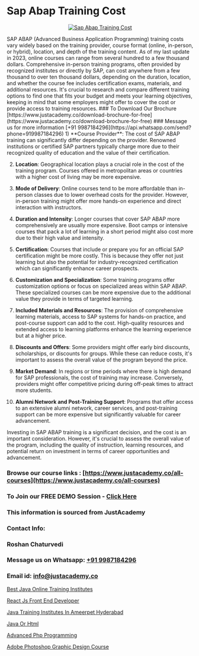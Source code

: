 # Sap Abap Training Cost

<p align="center">
  <a href="https://justacademy.co/course-detail/sap-abap-training">
    <img src="https://justacademy.co/storage2/course_image/1707212883_course_image.webp" alt="Sap Abap Training Cost">
  </a>
</p>
SAP ABAP (Advanced Business Application Programming) training costs vary widely based on the training provider, course format (online, in-person, or hybrid), location, and depth of the training content. As of my last update in 2023, online courses can range from several hundred to a few thousand dollars. Comprehensive in-person training programs, often provided by recognized institutes or directly by SAP, can cost anywhere from a few thousand to over ten thousand dollars, depending on the duration, location, and whether the course fee includes certification exams, materials, and additional resources. It's crucial to research and compare different training options to find one that fits your budget and meets your learning objectives, keeping in mind that some employers might offer to cover the cost or provide access to training resources.
### To Download Our Brochure [https://www.justacademy.co/download-brochure-for-free](https://www.justacademy.co/download-brochure-for-free)
### Message us for more information [+91 9987184296](https://api.whatsapp.com/send?phone=919987184296)
1) **Course Provider**: The cost of SAP ABAP training can significantly differ depending on the provider. Renowned institutions or certified SAP partners typically charge more due to their recognized quality of education and the value of their certification.

2) **Location**: Geographical location plays a crucial role in the cost of the training program. Courses offered in metropolitan areas or countries with a higher cost of living may be more expensive.

3) **Mode of Delivery**: Online courses tend to be more affordable than in-person classes due to lower overhead costs for the provider. However, in-person training might offer more hands-on experience and direct interaction with instructors.

4) **Duration and Intensity**: Longer courses that cover SAP ABAP more comprehensively are usually more expensive. Boot camps or intensive courses that pack a lot of learning in a short period might also cost more due to their high value and intensity.

5) **Certification**: Courses that include or prepare you for an official SAP certification might be more costly. This is because they offer not just learning but also the potential for industry-recognized certification which can significantly enhance career prospects.

6) **Customization and Specialization**: Some training programs offer customization options or focus on specialized areas within SAP ABAP. These specialized courses can be more expensive due to the additional value they provide in terms of targeted learning.

7) **Included Materials and Resources**: The provision of comprehensive learning materials, access to SAP systems for hands-on practice, and post-course support can add to the cost. High-quality resources and extended access to learning platforms enhance the learning experience but at a higher price.

8) **Discounts and Offers**: Some providers might offer early bird discounts, scholarships, or discounts for groups. While these can reduce costs, it's important to assess the overall value of the program beyond the price.

9) **Market Demand**: In regions or time periods where there is high demand for SAP professionals, the cost of training may increase. Conversely, providers might offer competitive pricing during off-peak times to attract more students.

10) **Alumni Network and Post-Training Support**: Programs that offer access to an extensive alumni network, career services, and post-training support can be more expensive but significantly valuable for career advancement.

Investing in SAP ABAP training is a significant decision, and the cost is an important consideration. However, it's crucial to assess the overall value of the program, including the quality of instruction, learning resources, and potential return on investment in terms of career opportunities and advancement.

### Browse our course links : [https://www.justacademy.co/all-courses](https://www.justacademy.co/all-courses) 
### To Join our FREE DEMO Session - [Click Here](https://www.justacademy.co/register-for-course-demo)


### This information is sourced from JustAcademy
### Contact Info:
### Roshan Chaturvedi
### Message us on Whatsapp: [+91 9987184296](https://api.whatsapp.com/send?phone=919987184296)
### Email id: [info@justacademy.co](mailto:info@justacademy.co)
                
[Best Java Online Training Institutes](https://www.linkedin.com/pulse/best-java-online-training-institutes-justacademy-coimbatore-lxake?trackingId=DeoFKIfxgLmsVtNttgSdow%3D%3D&lipi=urn%3Ali%3Apage%3Ad_flagship3_company_admin%3BQ21fTVlsQ6eRatiOukp9mA%3D%3D)

[React Js Front End Developer](https://www.linkedin.com/pulse/react-js-front-end-developer-justacademy-brisbane-xatoe?trackingId=fvmSlaNZZUPDBBzg3y4%2FfA%3D%3D&lipi=urn%3Ali%3Apage%3Ad_flagship3_company_admin%3B5cPDORNwQlqWF%2BECY5%2Fsgw%3D%3D)

[Java Training Institutes In Ameerpet Hyderabad](https://medium.com/@negishivu99/java-training-institutes-in-ameerpet-hyderabad-de3ea8ca74b4)

[Java Or Html](https://medium.com/@mahi3106/java-or-html-70339f8faf8b)

[Advanced Php Programming](https://justacademyin.github.io/justacademy/advanced-php-programming)

[Adobe Photoshop Graphic Design Course](https://justacademyin.github.io/justacademy/adobe-photoshop-graphic-design-course)

